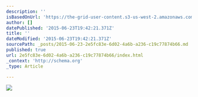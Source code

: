 ```yaml
---
description: ''
isBasedOnUrl: 'https://the-grid-user-content.s3-us-west-2.amazonaws.com/2729e3a2-b402-4b47-9727-b9af09645cba.png'
author: []
datePublished: '2015-06-23T19:42:21.371Z'
title: ''
dateModified: '2015-06-23T19:42:21.371Z'
sourcePath: _posts/2015-06-23-2e5fc83e-6d02-4a6b-a236-c19c77874b66.md
published: true
url: 2e5fc83e-6d02-4a6b-a236-c19c77874b66/index.html
_context: 'http://schema.org'
_type: Article

---
```

![](https://the-grid-user-content.s3-us-west-2.amazonaws.com/2729e3a2-b402-4b47-9727-b9af09645cba.png)